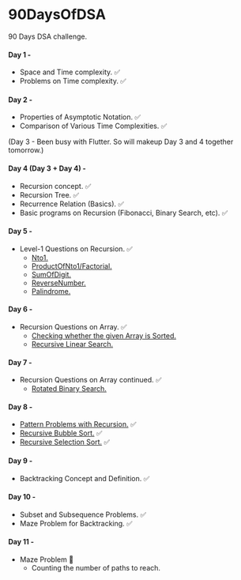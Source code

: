 # 90DaysOfDSA
90 Days DSA challenge.

#### Day 1 - 
- Space and Time complexity. ✅
- Problems on Time complexity. ✅

#### Day 2 -
- Properties of Asymptotic Notation. ✅
- Comparison of Various Time Complexities. ✅

(Day 3 - Been busy with Flutter. So will makeup Day 3 and 4 together tomorrow.) 

#### Day 4 (Day 3 + Day 4) -
- Recursion concept. ✅
- Recursion Tree. ✅
- Recurrence Relation (Basics). ✅
- Basic programs on Recursion (Fibonacci, Binary Search, etc). ✅

#### Day 5 -
- Level-1 Questions on Recursion. ✅
  - [Nto1.](https://github.com/SandeepUrankar/90DaysOfDSA/blob/main/Programs/Recursion/Day-5/Nto1.cpp)
  - [ProductOfNto1/Factorial.](https://github.com/SandeepUrankar/90DaysOfDSA/blob/main/Programs/Recursion/Day-5/ProductOfNto1.cpp)
  - [SumOfDigit.](https://github.com/SandeepUrankar/90DaysOfDSA/blob/main/Programs/Recursion/Day-5/SumOfDigits.cpp)
  - [ReverseNumber.](https://github.com/SandeepUrankar/90DaysOfDSA/blob/main/Programs/Recursion/Day-5/ReverseNumber.cpp)
  - [Palindrome.](https://github.com/SandeepUrankar/90DaysOfDSA/blob/main/Programs/Recursion/Day-5/Palindrome.cpp)

#### Day 6 -
- Recursion Questions on Array. ✅
  - [Checking whether the given Array is Sorted.](https://github.com/SandeepUrankar/90DaysOfDSA/blob/main/Programs/Recursion/Day-6/IsArraySorted.cpp)
  - [Recursive Linear Search.](https://github.com/SandeepUrankar/90DaysOfDSA/blob/main/Programs/Recursion/Day-6/LinearSearch.cpp)

#### Day 7 -
- Recursion Questions on Array continued. ✅
  - [Rotated Binary Search.](https://github.com/SandeepUrankar/90DaysOfDSA/blob/main/Programs/Recursion/Day-7/RotatedBinarySearch.cpp)

#### Day 8 -
- [Pattern Problems with Recursion.](https://github.com/SandeepUrankar/90DaysOfDSA/blob/main/Programs/Recursion/Day-8/Patterns.cpp) ✅ 
- [Recursive Bubble Sort.](https://github.com/SandeepUrankar/90DaysOfDSA/blob/main/Programs/Recursion/Day-8/BubbleSortRecursive.cpp) ✅
- [Recursive Selection Sort.](https://github.com/SandeepUrankar/90DaysOfDSA/blob/main/Programs/Recursion/Day-8/SelectionSortRecursive.cpp) ✅

#### Day 9 - 
- Backtracking Concept and Definition. ✅

#### Day 10 -
- Subset and Subsequence Problems. ✅
- Maze Problem for Backtracking. ✅

#### Day 11 -
- Maze Problem 🔄
  - Counting the number of paths to reach.
